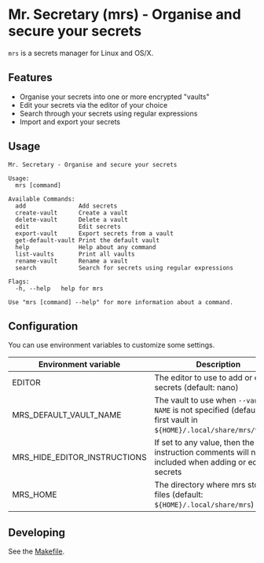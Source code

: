 # Mr. Secretary (mrs) - Organise and secure your secrets

`mrs` is a secrets manager for Linux and OS/X.

## Features

- Organise your secrets into one or more encrypted "vaults"
- Edit your secrets via the editor of your choice
- Search through your secrets using regular expressions
- Import and export your secrets

## Usage

```
Mr. Secretary - Organise and secure your secrets

Usage:
  mrs [command]

Available Commands:
  add               Add secrets
  create-vault      Create a vault
  delete-vault      Delete a vault
  edit              Edit secrets
  export-vault      Export secrets from a vault
  get-default-vault Print the default vault
  help              Help about any command
  list-vaults       Print all vaults
  rename-vault      Rename a vault
  search            Search for secrets using regular expressions

Flags:
  -h, --help   help for mrs

Use "mrs [command] --help" for more information about a command.
```

## Configuration

You can use environment variables to customize some settings.

Environment variable | Description
---|---
EDITOR | The editor to use to add or edit secrets (default: nano)
MRS_DEFAULT_VAULT_NAME | The vault to use when `--vault NAME` is not specified (default: the first vault in `${HOME}/.local/share/mrs/vaults`)
MRS_HIDE_EDITOR_INSTRUCTIONS | If set to any value, then the instruction comments will not be included when adding or editing secrets
MRS_HOME | The directory where mrs stores its files (default: `${HOME}/.local/share/mrs`)

## Developing

See the [Makefile](./Makefile).
